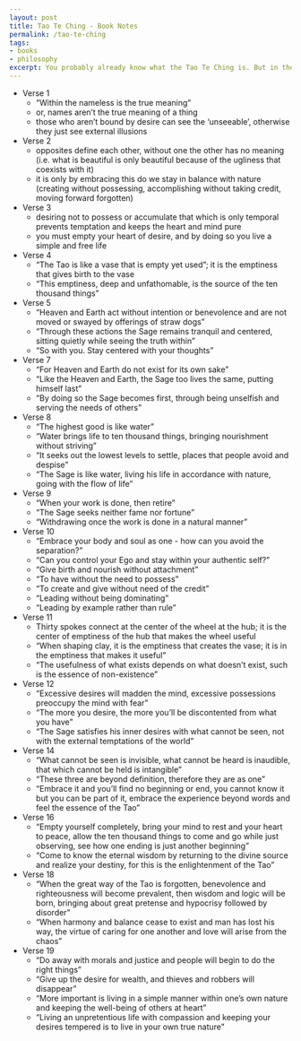 ```yaml
---
layout: post
title: Tao Te Ching - Book Notes
permalink: /tao-te-ching
tags:
- books
- philosophy
excerpt: You probably already know what the Tao Te Ching is. But in the off chance you don't, it is nothing less than thousands of years of Eastern philosophy, synthesized into short little verses. I myself only got interested in Eastern philosophy after college (after I'd been corrupted by the westerners!), and I consider it a shame it took me so long to read this one. Because once you read it, you never truly finish. Each verse contains a depth one can never truly fathom, but of course the search is the rewarding part. Seriously, read this. 
---
```

- Verse 1
    - “Within the nameless is the true meaning”
    - or, names aren’t the true meaning of a thing
    - those who aren’t bound by desire can see the ‘unseeable’, otherwise they just see external illusions
- Verse 2
    - opposites define each other, without one the other has no meaning (i.e. what is beautiful is only beautiful because of the ugliness that coexists with it)
    - it is only by embracing this do we stay in balance with nature (creating without possessing, accomplishing without taking credit, moving forward forgotten)
- Verse 3
    - desiring not to possess or accumulate that which is only temporal prevents temptation and keeps the heart and mind pure
    - you must empty your heart of desire, and by doing so you live a simple and free life
- Verse 4
    - “The Tao is like a vase that is empty yet used”; it is the emptiness that gives birth to the vase
    - “This emptiness, deep and unfathomable, is the source of the ten thousand things”
- Verse 5
    - “Heaven and Earth act without intention or benevolence and are not moved or swayed by offerings of straw dogs”
    - “Through these actions the Sage remains tranquil and centered, sitting quietly while seeing the truth within”
    - “So with you. Stay centered with your thoughts”
- Verse 7
    - “For Heaven and Earth do not exist for its own sake”
    - “Like the Heaven and Earth, the Sage too lives the same, putting himself last”
    - “By doing so the Sage becomes first, through being unselfish and serving the needs of others”
- Verse 8
    - “The highest good is like water”
    - “Water brings life to ten thousand things, bringing nourishment without striving”
    - “It seeks out the lowest levels to settle, places that people avoid and despise”
    - “The Sage is like water, living his life in accordance with nature, going with the flow of life”
- Verse 9
    - “When your work is done, then retire”
    - “The Sage seeks neither fame nor fortune”
    - “Withdrawing once the work is done in a natural manner”
- Verse 10
    - “Embrace your body and soul as one - how can you avoid the separation?”
    - “Can you control your Ego and stay within your authentic self?”
    - “Give birth and nourish without attachment”
    - “To have without the need to possess”
    - “To create and give without need of the credit”
    - “Leading without being dominating”
    - “Leading by example rather than rule”
- Verse 11
    - Thirty spokes connect at the center of the wheel at the hub; it is the center of emptiness of the hub that makes the wheel useful
    - “When shaping clay, it is the emptiness that creates the vase; it is in the emptiness that makes it useful”
    - “The usefulness of what exists depends on what doesn’t exist, such is the essence of non-existence”
- Verse 12
    - “Excessive desires will madden the mind, excessive possessions preoccupy the mind with fear”
    - “The more you desire, the more you’ll be discontented from what you have”
    - “The Sage satisfies his inner desires with what cannot be seen, not with the external temptations of the world”
- Verse 14
    - “What cannot be seen is invisible, what cannot be heard is inaudible, that which cannot be held is intangible”
    - “These three are beyond definition, therefore they are as one”
    - “Embrace it and you’ll find no beginning or end, you cannot know it but you can be part of it, embrace the experience beyond words and feel the essence of the Tao”
- Verse 16
    - “Empty yourself completely, bring your mind to rest and your heart to peace, allow the ten thousand things to come and go while just observing, see how one ending is just another beginning”
    - “Come to know the eternal wisdom by returning to the divine source and realize your destiny, for this is the enlightenment of the Tao”
- Verse 18
    - “When the great way of the Tao is forgotten, benevolence and righteousness will become prevalent, then wisdom and logic will be born, bringing about great pretense and hypocrisy followed by disorder”
    - “When harmony and balance cease to exist and man has lost his way, the virtue of caring for one another and love will arise from the chaos”
- Verse 19
    - “Do away with morals and justice and people will begin to do the right things”
    - “Give up the desire for wealth, and thieves and robbers will disappear”
    - “More important is living in a simple manner within one’s own nature and keeping the well-being of others at heart”
    - “Living an unpretentious life with compassion and keeping your desires tempered is to live in your own true nature"
